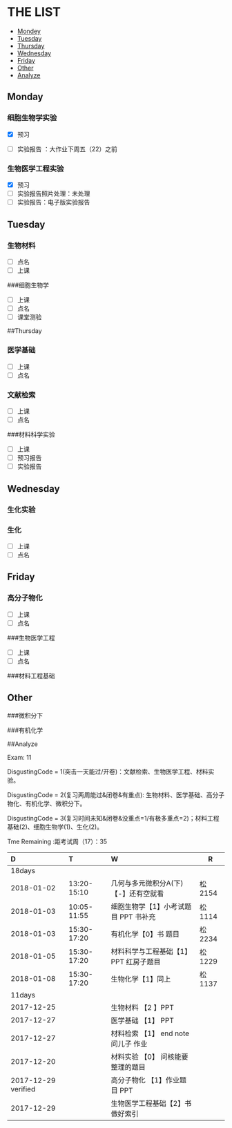 # THE LIST

- [Mondey](#Mondey)
- [Tuesday](#Tuesday)
- [Thursday](#Thursday)
- [Wednesday](#Wednesday)
- [Friday](#Friday)
- [Other](#Other)
- [Analyze](#Analyze)

## Monday

### 细胞生物学实验

- [x] 预习


- [ ] 实验报告 ：大作业下周五（22）之前

### 生物医学工程实验

- [x] 预习
- [ ] 实验报告照片处理：未处理
- [ ] 实验报告：电子版实验报告

## Tuesday

### 生物材料

- [ ] 点名
- [ ] 上课

###细胞生物学

- [ ] 上课
- [ ] 点名
- [ ] 课堂测验

##Thursday

### 医学基础

- [ ] 上课
- [ ] 点名

### 文献检索

- [ ] 上课
- [ ] 点名

###材料科学实验

- [ ] 上课
- [ ] 预习报告
- [ ] 实验报告

## Wednesday

### 生化实验

### 生化

- [ ] 上课
- [ ] 点名

## Friday

### 高分子物化

- [ ] 上课
- [ ] 点名

###生物医学工程

- [ ] 上课
- [ ] 点名

###材料工程基础

## Other

###微积分下

###有机化学

##Analyze

Exam: 11

DisgustingCode = 1(突击一天能过/开卷)：文献检索、生物医学工程、材料实验。

DisgustingCode = 2(复习两周能过&闭卷&有重点):  生物材料、医学基础、高分子物化、有机化学、微积分下。

DisgustingCode = 3(复习时间未知&闭卷&没重点=1/有极多重点=2)；材料工程基础(2)、细胞生物学(1)、生化(2)。

Tme Remaining :距考试周（17）：35


| D                   | T           | W                        | R     |
| :------------------ | :---------- | :----------------------- | ----- |
| 18days              |             |                          |       |
| 2018-01-02          | 13:20-15:10 | 几何与多元微积分A(下)【-】还有空就看     | 松2154 |
| 2018-01-03          | 10:05-11:55 | 细胞生物学【1】小考试题目 PPT 书补充    | 松1114 |
| 2018-01-03          | 15:30-17:20 | 有机化学【0】书 题目              | 松2234 |
| 2018-01-05          | 15:30-17:20 | 材料科学与工程基础【1】PPT 红房子题目    | 松1229 |
| 2018-01-08          | 15:30-17:20 | 生物化学【1】同上                | 松1137 |
| 11days              |             |                          |       |
| 2017-12-25          |             | 生物材料 【2 】PPT             |       |
| 2017-12-27          |             | 医学基础 【1】 PPT             |       |
| 2017-12-27          |             | 材料检索 【1】 end note 问儿子 作业 |       |
| 2017-12-20          |             | 材料实验 【0】 问核能要整理的题目       |       |
| 2017-12-29 verified |             | 高分子物化 【1】作业题目 PPT        |       |
| 2017-12-29          |             | 生物医学工程基础【2】书 做好索引        |       |